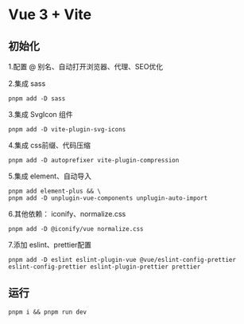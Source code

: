 # Vue 3 + Vite

## 初始化

1.配置 @ 别名、自动打开浏览器、代理、SEO优化

2.集成 sass

```shell
pnpm add -D sass
```

3.集成 SvgIcon 组件

```shell
pnpm add -D vite-plugin-svg-icons
```

4.集成 css前缀、代码压缩

```shell
pnpm add -D autoprefixer vite-plugin-compression
```

5.集成 element、自动导入

```shell
pnpm add element-plus && \
pnpm add -D unplugin-vue-components unplugin-auto-import
```

6.其他依赖： iconify、normalize.css

```shell
pnpm add -D @iconify/vue normalize.css
```

7.添加 eslint、prettier配置
```shell
pnpm add -D eslint eslint-plugin-vue @vue/eslint-config-prettier eslint-config-prettier eslint-plugin-prettier prettier
```

## 运行

```shell
pnpm i && pnpm run dev
```
